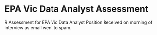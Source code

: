 # EPA Vic Data Analyst Assessment
R Assessment for EPA Vic Data Analyst Position
Received on morning of interview as email went to spam.
